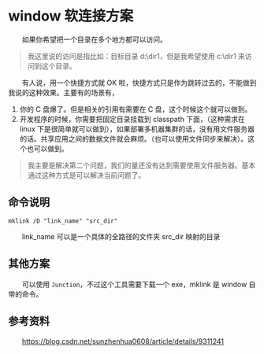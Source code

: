 # window 软连接方案

　　如果你希望把一个目录在多个地方都可以访问。

> 我这里说的访问是指比如：目标目录 d:\dir1，但是我希望使用 c:\dir1 来访问到这个目录。
>

　　有人说，用一个快捷方式就 OK 啦，快捷方式只是作为跳转过去的，不能做到我说的这种效果。主要有的场景有，

1. 你的 C 盘爆了。但是相关的引用有需要在 C 盘，这个时候这个就可以做到。
2. 开发程序的时候，你需要把固定目录挂载到 classpath 下面，（这种需求在 linux 下是很简单就可以做到），如果部署多机器集群的话，没有用文件服务器的话。共享应用之间的数据文件就会麻烦。（也可以使用文件同步来解决）。这个也可以做到。

> 我主要是解决第二个问题，我们的量还没有达到需要使用文件服务器。基本通过这种方式是可以解决当前问题了。
>

## 命令说明

```
mklink /D "link_name" "src_dir"
```

　　link_name 可以是一个具体的全路径的文件夹
src_dir 映射的目录

## 其他方案

　　可以使用 `Junction`，不过这个工具需要下载一个 exe，mklink 是 window 自带的命令。

## 参考资料

　　https://blog.csdn.net/sunzhenhua0608/article/details/9311241
